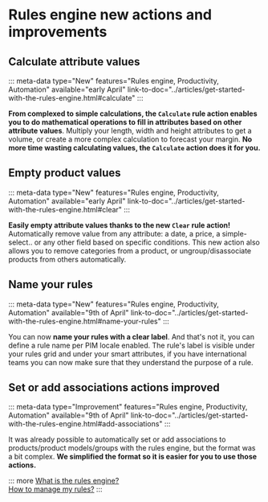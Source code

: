 # Rules engine new actions and improvements

## Calculate attribute values
::: meta-data type="New" features="Rules engine, Productivity, Automation" available="early April" link-to-doc="../articles/get-started-with-the-rules-engine.html#calculate"
:::

**From complexed to simple calculations, the `Calculate` rule action enables you to do mathematical operations to fill in attributes based on other attribute values**. Multiply your length, width and height attributes to get a volume, or create a more complex calculation to forecast your margin.
**No more time wasting calculating values, the `Calculate` action does it for you.**

## Empty product values
::: meta-data type="New" features="Rules engine, Productivity, Automation" available="early April" link-to-doc="../articles/get-started-with-the-rules-engine.html#clear"
:::

**Easily empty attribute values thanks to the new `Clear` rule action!** Automatically remove value from any attribute: a date, a price, a simple-select.. or any other field based on specific conditions. This new action also allows you to remove categories from a product, or ungroup/disassociate products from others automatically.

## Name your rules
::: meta-data type="New" features="Rules engine, Productivity, Automation" available="9th of April" link-to-doc="../articles/get-started-with-the-rules-engine.html#name-your-rules"
:::

You can now **name your rules with a clear label**. And that's not it, you can define a rule name per PIM locale enabled. The rule's label is visible under your rules grid and under your smart attributes, if you have international teams you can now make sure that they understand the purpose of a rule.

## Set or add associations actions improved
::: meta-data type="Improvement" features="Rules engine, Productivity, Automation" available="9th of April" link-to-doc="../articles/get-started-with-the-rules-engine.html#add-associations"
:::

It was already possible to automatically set or add associations to products/product models/groups with the rules engine, but the format was a bit complex. **We simplified the format so it is easier for you to use those actions.**

::: more
[What is the rules engine?](../articles/get-started-with-the-rules-engine.html)   
[How to manage my rules?](../articles/manage-your-rules.html)
:::
